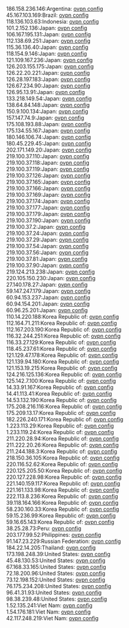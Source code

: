 186.158.236.146:Argentina: [ovpn config](vpn/186_158_236_146.ovpn)  
45.167.103.169:Brazil: [ovpn config](vpn/45_167_103_169.ovpn)  
118.136.103.63:Indonesia: [ovpn config](vpn/118_136_103_63.ovpn)  
101.2.152.136:Japan: [ovpn config](vpn/101_2_152_136.ovpn)  
106.167.195.131:Japan: [ovpn config](vpn/106_167_195_131.ovpn)  
112.138.69.251:Japan: [ovpn config](vpn/112_138_69_251.ovpn)  
115.36.136.40:Japan: [ovpn config](vpn/115_36_136_40.ovpn)  
118.154.9.146:Japan: [ovpn config](vpn/118_154_9_146.ovpn)  
121.109.167.236:Japan: [ovpn config](vpn/121_109_167_236.ovpn)  
126.203.155.175:Japan: [ovpn config](vpn/126_203_155_175.ovpn)  
126.22.20.221:Japan: [ovpn config](vpn/126_22_20_221.ovpn)  
126.28.197.183:Japan: [ovpn config](vpn/126_28_197_183.ovpn)  
126.67.234.90:Japan: [ovpn config](vpn/126_67_234_90.ovpn)  
126.95.13.91:Japan: [ovpn config](vpn/126_95_13_91.ovpn)  
133.218.149.54:Japan: [ovpn config](vpn/133_218_149_54.ovpn)  
138.64.84.148:Japan: [ovpn config](vpn/138_64_84_148.ovpn)  
150.9.100.134:Japan: [ovpn config](vpn/150_9_100_134.ovpn)  
157.147.74.9:Japan: [ovpn config](vpn/157_147_74_9.ovpn)  
175.108.193.88:Japan: [ovpn config](vpn/175_108_193_88.ovpn)  
175.134.55.167:Japan: [ovpn config](vpn/175_134_55_167.ovpn)  
180.146.106.74:Japan: [ovpn config](vpn/180_146_106_74.ovpn)  
180.45.229.45:Japan: [ovpn config](vpn/180_45_229_45.ovpn)  
202.171.149.20:Japan: [ovpn config](vpn/202_171_149_20.ovpn)  
219.100.37.110:Japan: [ovpn config](vpn/219_100_37_110.ovpn)  
219.100.37.118:Japan: [ovpn config](vpn/219_100_37_118.ovpn)  
219.100.37.119:Japan: [ovpn config](vpn/219_100_37_119.ovpn)  
219.100.37.126:Japan: [ovpn config](vpn/219_100_37_126.ovpn)  
219.100.37.165:Japan: [ovpn config](vpn/219_100_37_165.ovpn)  
219.100.37.166:Japan: [ovpn config](vpn/219_100_37_166.ovpn)  
219.100.37.169:Japan: [ovpn config](vpn/219_100_37_169.ovpn)  
219.100.37.174:Japan: [ovpn config](vpn/219_100_37_174.ovpn)  
219.100.37.177:Japan: [ovpn config](vpn/219_100_37_177.ovpn)  
219.100.37.179:Japan: [ovpn config](vpn/219_100_37_179.ovpn)  
219.100.37.190:Japan: [ovpn config](vpn/219_100_37_190.ovpn)  
219.100.37.2:Japan: [ovpn config](vpn/219_100_37_2.ovpn)  
219.100.37.24:Japan: [ovpn config](vpn/219_100_37_24.ovpn)  
219.100.37.29:Japan: [ovpn config](vpn/219_100_37_29.ovpn)  
219.100.37.54:Japan: [ovpn config](vpn/219_100_37_54.ovpn)  
219.100.37.56:Japan: [ovpn config](vpn/219_100_37_56.ovpn)  
219.100.37.81:Japan: [ovpn config](vpn/219_100_37_81.ovpn)  
219.100.37.90:Japan: [ovpn config](vpn/219_100_37_90.ovpn)  
219.124.213.238:Japan: [ovpn config](vpn/219_124_213_238.ovpn)  
220.105.150.230:Japan: [ovpn config](vpn/220_105_150_230.ovpn)  
27.140.178.27:Japan: [ovpn config](vpn/27_140_178_27.ovpn)  
59.147.247.179:Japan: [ovpn config](vpn/59_147_247_179.ovpn)  
60.94.153.237:Japan: [ovpn config](vpn/60_94_153_237.ovpn)  
60.94.154.201:Japan: [ovpn config](vpn/60_94_154_201.ovpn)  
60.96.25.201:Japan: [ovpn config](vpn/60_96_25_201.ovpn)  
110.14.220.188:Korea Republic of: [ovpn config](vpn/110_14_220_188.ovpn)  
112.164.71.211:Korea Republic of: [ovpn config](vpn/112_164_71_211.ovpn)  
112.167.203.190:Korea Republic of: [ovpn config](vpn/112_167_203_190.ovpn)  
116.32.244.251:Korea Republic of: [ovpn config](vpn/116_32_244_251.ovpn)  
116.33.27.129:Korea Republic of: [ovpn config](vpn/116_33_27_129.ovpn)  
118.45.237.61:Korea Republic of: [ovpn config](vpn/118_45_237_61.ovpn)  
121.129.47.178:Korea Republic of: [ovpn config](vpn/121_129_47_178.ovpn)  
121.139.94.180:Korea Republic of: [ovpn config](vpn/121_139_94_180.ovpn)  
121.153.19.215:Korea Republic of: [ovpn config](vpn/121_153_19_215.ovpn)  
124.216.125.136:Korea Republic of: [ovpn config](vpn/124_216_125_136.ovpn)  
125.142.7.100:Korea Republic of: [ovpn config](vpn/125_142_7_100.ovpn)  
14.33.91.167:Korea Republic of: [ovpn config](vpn/14_33_91_167.ovpn)  
14.41.113.41:Korea Republic of: [ovpn config](vpn/14_41_113_41.ovpn)  
14.53.132.190:Korea Republic of: [ovpn config](vpn/14_53_132_190.ovpn)  
175.208.216.116:Korea Republic of: [ovpn config](vpn/175_208_216_116.ovpn)  
175.209.13.17:Korea Republic of: [ovpn config](vpn/175_209_13_17.ovpn)  
182.226.240.171:Korea Republic of: [ovpn config](vpn/182_226_240_171.ovpn)  
1.223.113.29:Korea Republic of: [ovpn config](vpn/1_223_113_29.ovpn)  
1.233.119.24:Korea Republic of: [ovpn config](vpn/1_233_119_24.ovpn)  
211.220.28.94:Korea Republic of: [ovpn config](vpn/211_220_28_94.ovpn)  
211.222.20.26:Korea Republic of: [ovpn config](vpn/211_222_20_26.ovpn)  
211.244.188.3:Korea Republic of: [ovpn config](vpn/211_244_188_3.ovpn)  
218.150.36.105:Korea Republic of: [ovpn config](vpn/218_150_36_105.ovpn)  
220.116.52.62:Korea Republic of: [ovpn config](vpn/220_116_52_62.ovpn)  
220.125.205.50:Korea Republic of: [ovpn config](vpn/220_125_205_50.ovpn)  
220.127.228.98:Korea Republic of: [ovpn config](vpn/220_127_228_98.ovpn)  
221.140.159.117:Korea Republic of: [ovpn config](vpn/221_140_159_117.ovpn)  
221.161.133.98:Korea Republic of: [ovpn config](vpn/221_161_133_98.ovpn)  
222.113.8.236:Korea Republic of: [ovpn config](vpn/222_113_8_236.ovpn)  
39.118.164.166:Korea Republic of: [ovpn config](vpn/39_118_164_166.ovpn)  
58.230.160.33:Korea Republic of: [ovpn config](vpn/58_230_160_33.ovpn)  
59.15.236.99:Korea Republic of: [ovpn config](vpn/59_15_236_99.ovpn)  
59.16.65.143:Korea Republic of: [ovpn config](vpn/59_16_65_143.ovpn)  
38.25.28.73:Peru: [ovpn config](vpn/38_25_28_73.ovpn)  
203.177.99.52:Philippines: [ovpn config](vpn/203_177_99_52.ovpn)  
91.147.23.229:Russian Federation: [ovpn config](vpn/91_147_23_229.ovpn)  
184.22.14.205:Thailand: [ovpn config](vpn/184_22_14_205.ovpn)  
173.198.248.39:United States: [ovpn config](vpn/173_198_248_39.ovpn)  
45.48.130.53:United States: [ovpn config](vpn/45_48_130_53.ovpn)  
67.168.33.165:United States: [ovpn config](vpn/67_168_33_165.ovpn)  
72.18.200.96:United States: [ovpn config](vpn/72_18_200_96.ovpn)  
73.12.198.152:United States: [ovpn config](vpn/73_12_198_152.ovpn)  
76.175.234.208:United States: [ovpn config](vpn/76_175_234_208.ovpn)  
96.41.31.93:United States: [ovpn config](vpn/96_41_31_93.ovpn)  
98.38.239.48:United States: [ovpn config](vpn/98_38_239_48.ovpn)  
1.52.135.241:Viet Nam: [ovpn config](vpn/1_52_135_241.ovpn)  
1.54.176.181:Viet Nam: [ovpn config](vpn/1_54_176_181.ovpn)  
42.117.248.219:Viet Nam: [ovpn config](vpn/42_117_248_219.ovpn)  
